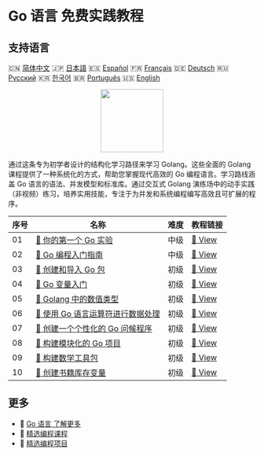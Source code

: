 # Go 语言 免费实践教程

## 支持语言

🇨🇳 [简体中文](README_zh.md) 🇯🇵 [日本語](README_ja.md) 🇪🇸 [Español](README_es.md) 🇫🇷 [Français](README_fr.md) 🇩🇪 [Deutsch](README_de.md) 🇷🇺 [Русский](README_ru.md) 🇰🇷 [한국어](README_ko.md) 🇧🇷 [Português](README_pt.md) 🇺🇸 [English](README.md) 

<div align="center">
<img width="128px" src="https://file.labex.io/path/YgASYacMNI6I.png">
</div>

通过这条专为初学者设计的结构化学习路径来学习 Golang。这些全面的 Golang 课程提供了一种系统化的方式，帮助您掌握现代高效的 Go 编程语言。学习路线涵盖 Go 语言的语法、并发模型和标准库。通过交互式 Golang 演练场中的动手实践（非视频）练习，培养实用技能，专注于为并发和系统编程编写高效且可扩展的程序。

|   序号 | 名称                                                                                                                  | 难度   | 教程链接                                                                                    |
|--------|-----------------------------------------------------------------------------------------------------------------------|--------|---------------------------------------------------------------------------------------------|
|     01 | [📖 你的第一个 Go 实验](https://labex.io/zh/tutorials/go-your-first-go-lab-92714)                                     | 中级   | [🔗 View](https://labex.io/zh/tutorials/go-your-first-go-lab-92714)                         |
|     02 | [📖 Go 编程入门指南](https://labex.io/zh/tutorials/go-beginner-s-guide-to-go-programming-149062)                      | 中级   | [🔗 View](https://labex.io/zh/tutorials/go-beginner-s-guide-to-go-programming-149062)       |
|     03 | [📖 创建和导入 Go 包](https://labex.io/zh/tutorials/go-creating-and-importing-go-packages-149064)                     | 初级   | [🔗 View](https://labex.io/zh/tutorials/go-creating-and-importing-go-packages-149064)       |
|     04 | [📖 Go 变量入门](https://labex.io/zh/tutorials/go-introduction-to-go-variables-149065)                                | 初级   | [🔗 View](https://labex.io/zh/tutorials/go-introduction-to-go-variables-149065)             |
|     05 | [📖 Golang 中的数值类型](https://labex.io/zh/tutorials/go-numerical-types-in-golang-149067)                           | 初级   | [🔗 View](https://labex.io/zh/tutorials/go-numerical-types-in-golang-149067)                |
|     06 | [📖 使用 Go 语言运算符进行数据处理](https://labex.io/zh/tutorials/go-data-processing-with-operators-in-golang-149066) | 初级   | [🔗 View](https://labex.io/zh/tutorials/go-data-processing-with-operators-in-golang-149066) |
|     07 | [📖 创建一个个性化的 Go 问候程序](https://labex.io/zh/tutorials/go-craft-a-personalized-go-greeting-435633)           | 初级   | [🔗 View](https://labex.io/zh/tutorials/go-craft-a-personalized-go-greeting-435633)         |
|     08 | [📖 构建模块化的 Go 项目](https://labex.io/zh/tutorials/go-build-a-modular-go-project-435640)                         | 初级   | [🔗 View](https://labex.io/zh/tutorials/go-build-a-modular-go-project-435640)               |
|     09 | [📖 构建数学工具包](https://labex.io/zh/tutorials/go-build-a-math-utility-package-435676)                             | 初级   | [🔗 View](https://labex.io/zh/tutorials/go-build-a-math-utility-package-435676)             |
|     10 | [📖 创建书籍库存变量](https://labex.io/zh/tutorials/go-craft-book-inventory-variables-435684)                         | 初级   | [🔗 View](https://labex.io/zh/tutorials/go-craft-book-inventory-variables-435684)           |

## 更多

- 🔗 [Go 语言 了解更多](https://labex.io/zh/skilltrees/go)
- 🔗 [精选编程课程](https://github.com/labex-labs/awesome-programming-courses)
- 🔗 [精选编程项目](https://github.com/labex-labs/awesome-programming-projects)

